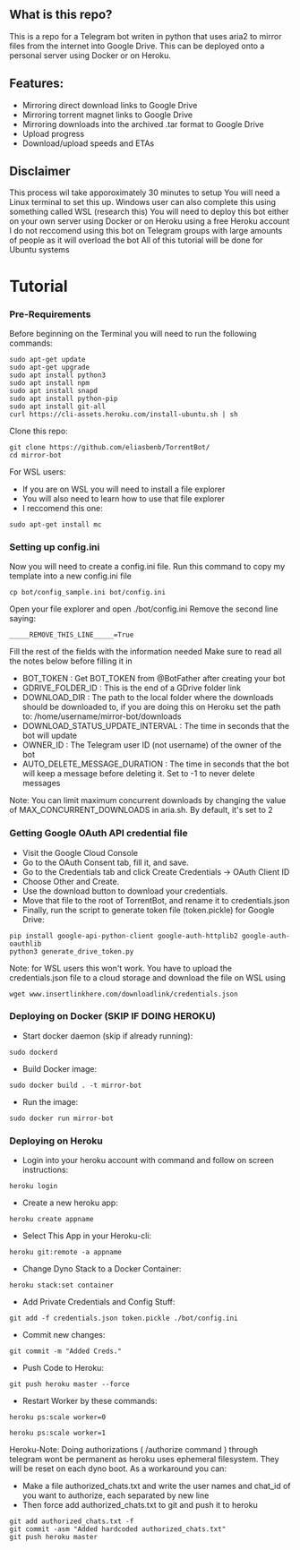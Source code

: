 ## What is this repo?
This is a repo for a Telegram bot writen in python that uses aria2 to mirror files from the internet into Google Drive. This can be deployed onto a personal server using Docker or on Heroku.

## Features:
- Mirroring direct download links to Google Drive
- Mirroring torrent magnet links to Google Drive
- Mirroring downloads into the archived .tar format to Google Drive
- Upload progress
- Download/upload speeds and ETAs

## Disclaimer
This process wil take apporoximately 30 minutes to setup
You will need a Linux terminal to set this up. Windows user can also complete this using something called WSL (research this)
You will need to deploy this bot either on your own server using Docker or on Heroku using a free Heroku account
I do not reccomend using this bot on Telegram groups with large amounts of people as it will overload the bot
All of this tutorial will be done for Ubuntu systems

# Tutorial
### Pre-Requirements
Before beginning on the Terminal you will need to run the following commands:
```
sudo apt-get update
sudo apt-get upgrade
sudo apt install python3
sudo apt install npm
sudo apt install snapd
sudo apt install python-pip
sudo apt install git-all
curl https://cli-assets.heroku.com/install-ubuntu.sh | sh
```
Clone this repo:
```
git clone https://github.com/eliasbenb/TorrentBot/
cd mirror-bot
```
For WSL users:
- If you are on WSL you will need to install a file explorer
- You will also need to learn how to use that file explorer
- I reccomend this one:
```
sudo apt-get install mc
```
### Setting up config.ini
Now you will need to create a config.ini file. Run this command to copy my template into a new config.ini file
```
cp bot/config_sample.ini bot/config.ini
```
Open your file explorer and open ./bot/config.ini
Remove the second line saying:
```
_____REMOVE_THIS_LINE_____=True
```
Fill the rest of the fields with the information needed
Make sure to read all the notes below before filling it in
- BOT_TOKEN : Get BOT_TOKEN from @BotFather after creating your bot
- GDRIVE_FOLDER_ID : This is the end of a GDrive folder link
- DOWNLOAD_DIR : The path to the local folder where the downloads should be downloaded to, if you are doing this on Heroku set the path to: /home/username/mirror-bot/downloads
- DOWNLOAD_STATUS_UPDATE_INTERVAL : The time in seconds that the bot will update
- OWNER_ID : The Telegram user ID (not username) of the owner of the bot
- AUTO_DELETE_MESSAGE_DURATION : The time in seconds that the bot will keep a message before deleting it. Set to -1 to never delete messages

Note: You can limit maximum concurrent downloads by changing the value of MAX_CONCURRENT_DOWNLOADS in aria.sh. By default, it's set to 2
 
### Getting Google OAuth API credential file

- Visit the Google Cloud Console
- Go to the OAuth Consent tab, fill it, and save.
- Go to the Credentials tab and click Create Credentials -> OAuth Client ID
- Choose Other and Create.
- Use the download button to download your credentials.
- Move that file to the root of TorrentBot, and rename it to credentials.json
- Finally, run the script to generate token file (token.pickle) for Google Drive:
```
pip install google-api-python-client google-auth-httplib2 google-auth-oauthlib
python3 generate_drive_token.py
```
Note: for WSL users this won't work. You have to upload the credentials.json file to a cloud storage and download the file on WSL using 
```
wget www.insertlinkhere.com/downloadlink/credentials.json
```
### Deploying on Docker (SKIP IF DOING HEROKU)

- Start docker daemon (skip if already running):
```
sudo dockerd
```
- Build Docker image:
```
sudo docker build . -t mirror-bot
```
- Run the image:
```
sudo docker run mirror-bot
```

### Deploying on Heroku
- Login into your heroku account with command and follow on screen instructions:
```
heroku login
```
- Create a new heroku app:
```
heroku create appname	
```
- Select This App in your Heroku-cli: 
```
heroku git:remote -a appname
```
- Change Dyno Stack to a Docker Container:
```
heroku stack:set container
```
- Add Private Credentials and Config Stuff:
```
git add -f credentials.json token.pickle ./bot/config.ini
```
- Commit new changes:
```
git commit -m "Added Creds."
```
- Push Code to Heroku:
```
git push heroku master --force
```
- Restart Worker by these commands:
```
heroku ps:scale worker=0
```
```
heroku ps:scale worker=1	 	
```
Heroku-Note: Doing authorizations ( /authorize command ) through telegram wont be permanent as heroku uses ephemeral filesystem. They will be reset on each dyno boot. As a workaround you can:
- Make a file authorized_chats.txt and write the user names and chat_id of you want to authorize, each separated by new line
- Then force add authorized_chats.txt to git and push it to heroku
```
git add authorized_chats.txt -f
git commit -asm "Added hardcoded authorized_chats.txt"
git push heroku master
```
